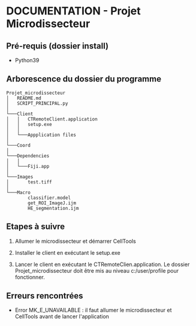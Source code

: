 # DOCUMENTATION - Projet Microdissecteur

## Pré-requis (dossier install)

- Python39

## Arborescence du dossier du programme

```shell
Projet_microdissecteur
│   README.md
│   SCRIPT_PRINCIPAL.py   
│
└───Client
│   │   CTRemoteClient.application
│   │   setup.exe
│   │
│   └───Appplication files
│   
└───Coord
│    
└───Dependencies
│   │
│   └───Fiji.app
│  
└───Images
│       test.tiff
│   
└───Macro
        classifier.model
        get_ROI_ImageJ.ijm
        HE_segmentation.ijm
```

## Etapes à suivre

1. Allumer le microdissecteur et démarrer CellTools

2. Installer le client en exécutant le setup.exe

3. Lancer le client en exécutant le CTRemoteClien.application. Le dossier Projet_microdissecteur doit être mis au niveau c:/user/profile pour fonctionner.

## Erreurs rencontrées

- Error MK_E_UNAVAILABLE : il faut allumer le microdissecteur et CellTools avant de lancer l'application
